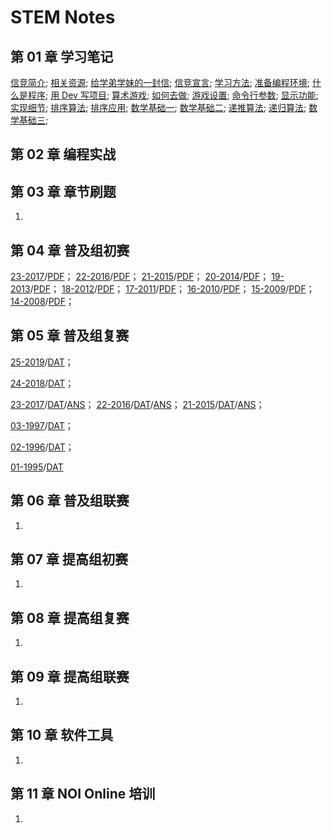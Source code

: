 # STEM Notes

## 第 01 章 学习笔记

[信竞简介](chapter-01-notes/00/1-intro.html);
[相关资源](chapter-01-notes/00/2-resource.html);
[给学弟学妹的一封信](chapter-01-notes/01/1-tong11.html);
[信竞宣言](chapter-01-notes/01/2-organ.html);
[学习方法](chapter-01-notes/02/1-method.html);
[准备编程环境](chapter-01-notes/02/2-devcpp.html);
[什么是程序](chapter-01-notes/03/1-program.html);
[用 Dev 写项目](chapter-01-notes/03/2-project.html);
[算术游戏](chapter-01-notes/04/1-game.html);
[如何去做](chapter-01-notes/04/2-core.html);
[游戏设置](chapter-01-notes/05/1-settings.html);
[命令行参数](chapter-01-notes/05/2-params.html);
[显示功能](chapter-01-notes/06/1-display.html);
[实现细节](chapter-01-notes/06/2-detail.html);
[排序算法](chapter-01-notes/07/1-sort.html);
[排序应用](chapter-01-notes/07/2-practice.html);
[数学基础一](chapter-01-notes/08/1-concept.html);
[数学基础二](chapter-01-notes/08/2-number.html);
[递推算法](chapter-01-notes/09/1-recurrence.html);
[递归算法](chapter-01-notes/09/2-recursion.html);
[数学基础三](chapter-01-notes/10/1-math.html);

## 第 02 章 编程实战
   

## 第 03 章 章节刷题
   
1. 

## 第 04 章 普及组初赛

[23-2017](chapter-04-junior-preliminary/23-C++2017-10-14.html)/[PDF](chapter-04-junior-preliminary/pdf/23-NOIP-2017-junior-C++.pdf)；
[22-2016](chapter-04-junior-preliminary/22-C++2016-10-22.html)/[PDF](chapter-04-junior-preliminary/pdf/22-NOIP-2016-junior-C++.pdf)；
[21-2015](chapter-04-junior-preliminary/21-C++2015-10-11.html)/[PDF](chapter-04-junior-preliminary/pdf/21-NOIP-2015-junior-C++.pdf)；
[20-2014](chapter-04-junior-preliminary/20-C++2014-10-12.html)/[PDF](chapter-04-junior-preliminary/pdf/20-NOIP-2014-junior-C++.pdf)；
[19-2013](chapter-04-junior-preliminary/19-C++2013-10-13.html)/[PDF](chapter-04-junior-preliminary/pdf/19-NOIP-2013-junior-C++.pdf)；
[18-2012](chapter-04-junior-preliminary/18-C++2012-10-13.html)/[PDF](chapter-04-junior-preliminary/pdf/18-NOIP-2012-junior-C++.pdf)；
[17-2011](chapter-04-junior-preliminary/17-C++2011-10-15.html)/[PDF](chapter-04-junior-preliminary/pdf/17-NOIP-2011-junior-C++.pdf)；
[16-2010](chapter-04-junior-preliminary/16-C++2010-10-22.html)/[PDF](chapter-04-junior-preliminary/pdf/16-NOIP-2010-junior-C++.pdf)；
[15-2009](chapter-04-junior-preliminary/15-C++2009-10-17.html)/[PDF](chapter-04-junior-preliminary/pdf/15-NOIP-2009-junior-C++.pdf)；
[14-2008](chapter-04-junior-preliminary/14-C++2008-10-18.html)/[PDF](chapter-04-junior-preliminary/pdf/14-NOIP-2008-junior-C++.pdf)；

## 第 05 章 普及组复赛
[25-2019](chapter-05-junior-repecharge/2019/junior-25-2019-C++.pdf)/[DAT](chapter-05-junior-repecharge/2019/junior-25-2019-data.zip)；
<!-- /[ANS](chapter-05-junior-repecharge/2019/junior-25-2019-answer.html); -->
[24-2018](chapter-05-junior-repecharge/2018/junior-24-2018-C++.pdf)/[DAT](chapter-05-junior-repecharge/2018/junior-24-2018-data.zip)；
<!-- /[ANS](chapter-05-junior-repecharge/2018/junior-24-2018-answer.html); -->
[23-2017](chapter-05-junior-repecharge/2017/junior-23-2017-C++.pdf)/[DAT](chapter-05-junior-repecharge/2017/junior-23-2017-data.zip)/[ANS](chapter-05-junior-repecharge/2017/junior-23-2017-answer.html)；
[22-2016](chapter-05-junior-repecharge/2016/junior-22-2016-C++.pdf)/[DAT](chapter-05-junior-repecharge/2016/junior-22-2016-data.zip)/[ANS](chapter-05-junior-repecharge/2016/junior-22-2016-answer.html)；
[21-2015](chapter-05-junior-repecharge/2015/junior-21-2015-C++.pdf)/[DAT](chapter-05-junior-repecharge/2015/junior-21-2015-data.zip)/[ANS](chapter-05-junior-repecharge/2015/junior-21-2015-answer.html)；

<!-- 

[20-2014](chapter-05-junior-repecharge/2014/junior-20-2014-C++.pdf)/[DAT](chapter-05-junior-repecharge/2014/junior-20-2014-data.zip)/[ANS](chapter-05-junior-repecharge/2014/junior-20-2014-answer.html);
[19-2013](chapter-05-junior-repecharge/2013/junior-19-2013-C++.pdf)/[DAT](chapter-05-junior-repecharge/2013/junior-19-2013-data.zip)/[ANS](chapter-05-junior-repecharge/2013/junior-19-2013-answer.html);
[18-2012](chapter-05-junior-repecharge/2012/junior-18-2012-C++.pdf)/[DAT](chapter-05-junior-repecharge/2012/junior-18-2012-data.zip)/[ANS](chapter-05-junior-repecharge/2012/junior-18-2012-answer.html);
[17-2011](chapter-05-junior-repecharge/2011/junior-17-2011-C++.pdf)/[DAT](chapter-05-junior-repecharge/2011/junior-17-2011-data.zip)/[ANS](chapter-05-junior-repecharge/2011/junior-17-2011-answer.html);
[16-2010](chapter-05-junior-repecharge/2010/junior-16-2010-C++.pdf)/[DAT](chapter-05-junior-repecharge/2010/junior-16-2010-data.zip)/[ANS](chapter-05-junior-repecharge/2010/junior-16-2010-answer.html);
[15-2009](chapter-05-junior-repecharge/2009/junior-15-2009-C++.pdf)/[DAT](chapter-05-junior-repecharge/2009/junior-15-2009-data.zip)/[ANS](chapter-05-junior-repecharge/2009/junior-15-2009-answer.html);
[14-2008](chapter-05-junior-repecharge/2008/junior-14-2008-C++.pdf)/[DAT](chapter-05-junior-repecharge/2008/junior-14-2008-data.zip)/[ANS](chapter-05-junior-repecharge/2008/junior-14-2008-answer.html);

 
[13-2007](chapter-05-junior-repecharge/2007/junior-13-2007-C++.pdf)/[DAT](chapter-05-junior-repecharge/2007/junior-13-2007-data.zip)/[ANS](chapter-05-junior-repecharge/2007/junior-13-2007-answer.html)；
[12-2006](chapter-05-junior-repecharge/2006/junior-12-2006-C++.pdf)/[DAT](chapter-05-junior-repecharge/2006/junior-12-2006-data.zip)/[ANS](chapter-05-junior-repecharge/2006/junior-12-2006-answer.html)；
[11-2005](chapter-05-junior-repecharge/2005/junior-11-2005-C++.pdf)/[DAT](chapter-05-junior-repecharge/2005/junior-11-2005-data.zip)/[ANS](chapter-05-junior-repecharge/2005/junior-11-2005-answer.html)；
[10-2004](chapter-05-junior-repecharge/2004/junior-10-2004-C++.pdf)/[DAT](chapter-05-junior-repecharge/2004/junior-10-2004-data.zip)/[ANS](chapter-05-junior-repecharge/2004/junior-10-2004-answer.html)；
[09-2003](chapter-05-junior-repecharge/2003/junior-09-2003-C++.pdf)/[DAT](chapter-05-junior-repecharge/2003/junior-09-2003-data.zip)/[ANS](chapter-05-junior-repecharge/2003/junior-09-2003-answer.html)；
[08-2002](chapter-05-junior-repecharge/2002/junior-08-2002-C++.pdf)/[DAT](chapter-05-junior-repecharge/2002/junior-08-2002-data.zip)/[ANS](chapter-05-junior-repecharge/2002/junior-08-2002-answer.html)；
[07-2001](chapter-05-junior-repecharge/2001/junior-07-2001-C++.pdf)/[DAT](chapter-05-junior-repecharge/2001/junior-07-2001-data.zip)/[ANS](chapter-05-junior-repecharge/2001/junior-07-2001-answer.html)；
[06-2000](chapter-05-junior-repecharge/2000/junior-06-2000-C++.pdf)/[DAT](chapter-05-junior-repecharge/2000/junior-06-2000-data.zip)/[ANS](chapter-05-junior-repecharge/2000/junior-06-2000-answer.html)；
[05-1999](chapter-05-junior-repecharge/1999/junior-05-1999-C++.pdf)/[DAT](chapter-05-junior-repecharge/1999/junior-05-1999-data.zip)/[ANS](chapter-05-junior-repecharge/1999/junior-05-1999-answer.html)；
[04-1998](chapter-05-junior-repecharge/1998/junior-04-1998-C++.pdf)/[DAT](chapter-05-junior-repecharge/1998/junior-04-1998-data.zip)/[ANS](chapter-05-junior-repecharge/1998/junior-04-1998-answer.html)；
-->

[03-1997](chapter-05-junior-repecharge/1997/junior-03-1997-C++.pdf)/[DAT](chapter-05-junior-repecharge/1997/junior-03-1997-data.pdf)；
<!-- /[ANS](chapter-05-junior-repecharge/1997/junior-03-1997-answer.html)； -->
[02-1996](chapter-05-junior-repecharge/1996/junior-02-1996-C++.pdf)/[DAT](chapter-05-junior-repecharge/1996/junior-02-1996-data.pdf)；
<!-- /[ANS](chapter-05-junior-repecharge/1996/junior-02-1996-answer.html)； -->
[01-1995](chapter-05-junior-repecharge/1995/junior-01-1995-C++.pdf)/[DAT](chapter-05-junior-repecharge/1995/junior-01-1995-data.pdf)
<!-- /[ANS](chapter-05-junior-repecharge/1995/junior-01-1995-answer.html) -->

## 第 06 章 普及组联赛
   
1. 

## 第 07 章 提高组初赛
   
1. 

## 第 08 章 提高组复赛
   
1.  

## 第 09 章 提高组联赛
   
1.  

## 第 10 章  软件工具
    
1.  

## 第 11 章 NOI Online 培训 
    
1.  
